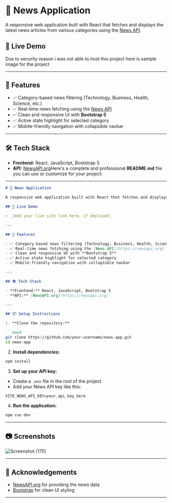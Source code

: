 


# 📰 News Application

A responsive web application built with React that fetches and displays the latest news articles from various categories using the [News API](https://newsapi.org).

## 🔗 Live Demo

Due to security reason i was not able to host this project here is sample image for the project 

---

## 🚀 Features

- ✅ Category-based news filtering (Technology, Business, Health, Science, etc.)
- ✅ Real-time news fetching using the [News API](https://newsapi.org)
- ✅ Clean and responsive UI with **Bootstrap 5**
- ✅ Active state highlight for selected category
- ✅ Mobile-friendly navigation with collapsible navbar

---

## 🛠 Tech Stack

- **Frontend:** React, JavaScript, Bootstrap 5
- **API:** [NewsAPI.org](https://newsapi.org)Here's a complete and professional **README.md** file you can use or customize for your project:

---

````markdown
# 📰 News Application

A responsive web application built with React that fetches and displays the latest news articles from various categories using the [News API](https://newsapi.org).

## 🔗 Live Demo

> _(Add your live site link here, if deployed)_

---

## 🚀 Features

- ✅ Category-based news filtering (Technology, Business, Health, Science, etc.)
- ✅ Real-time news fetching using the [News API](https://newsapi.org)
- ✅ Clean and responsive UI with **Bootstrap 5**
- ✅ Active state highlight for selected category
- ✅ Mobile-friendly navigation with collapsible navbar

---

## 🛠 Tech Stack

- **Frontend:** React, JavaScript, Bootstrap 5
- **API:** [NewsAPI.org](https://newsapi.org)

---

## 📦 Setup Instructions

1. **Clone the repository:**

```bash
git clone https://github.com/your-username/news-app.git
cd news-app
````

2. **Install dependencies:**

```bash
npm install
```

3. **Set up your API key:**

* Create a `.env` file in the root of the project
* Add your News API key like this:

```
VITE_NEWS_API_KEY=your_api_key_here
```

4. **Run the application:**

```bash
npm run dev
```

---

## 📷 Screenshots

![Screenshot (175)](https://github.com/user-attachments/assets/ef220348-2c7b-4f92-be73-154a9f4ff62a)

---

## 🙌 Acknowledgements

* [NewsAPI.org](https://newsapi.org) for providing the news data
* [Bootstrap](https://getbootstrap.com) for clean UI styling

---




